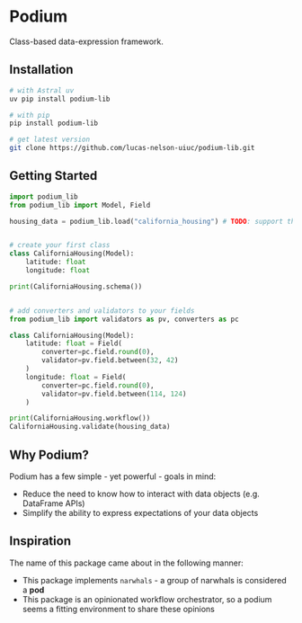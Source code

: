 # Podium

Class-based data-expression framework.

## Installation

```bash
# with Astral uv
uv pip install podium-lib

# with pip
pip install podium-lib

# get latest version
git clone https://github.com/lucas-nelson-uiuc/podium-lib.git
```

## Getting Started

```python
import podium_lib
from podium_lib import Model, Field

housing_data = podium_lib.load("california_housing") # TODO: support this method


# create your first class
class CaliforniaHousing(Model):
    latitude: float
    longitude: float

print(CaliforniaHousing.schema())


# add converters and validators to your fields
from podium_lib import validators as pv, converters as pc

class CaliforniaHousing(Model):
    latitude: float = Field(
        converter=pc.field.round(0),
        validator=pv.field.between(32, 42)
    )
    longitude: float = Field(
        converter=pc.field.round(0),
        validator=pv.field.between(114, 124)
    )

print(CaliforniaHousing.workflow())
CaliforniaHousing.validate(housing_data)
```

## Why Podium?

Podium has a few simple - yet powerful - goals in mind:
- Reduce the need to know how to interact with data objects (e.g. DataFrame APIs)
- Simplify the ability to express expectations of your data objects

## Inspiration

The name of this package came about in the following manner:
- This package implements `narwhals` - a group of narwhals is considered a **pod**
- This package is an opinionated workflow orchestrator, so a podium seems a
fitting environment to share these opinions
